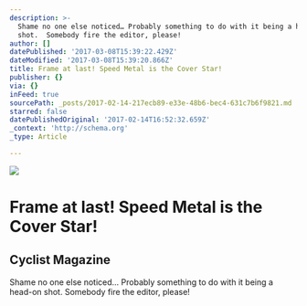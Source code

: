 ```yaml
---
description: >-
  Shame no one else noticed… Probably something to do with it being a head-on
  shot.  Somebody fire the editor, please!  
author: []
datePublished: '2017-03-08T15:39:22.429Z'
dateModified: '2017-03-08T15:39:20.866Z'
title: Frame at last! Speed Metal is the Cover Star!
publisher: {}
via: {}
inFeed: true
sourcePath: _posts/2017-02-14-217ecb89-e33e-48b6-bec4-631c7b6f9821.md
starred: false
datePublishedOriginal: '2017-02-14T16:52:32.659Z'
_context: 'http://schema.org'
_type: Article

---
```

![](https://the-grid-user-content.s3-us-west-2.amazonaws.com/8321dbca-6174-452e-943b-34b35a6282d5.jpg)

# Frame at last! Speed Metal is the Cover Star!

## Cyclist Magazine

Shame no one else noticed... Probably something to do with it being a head-on shot. Somebody fire the editor, please!